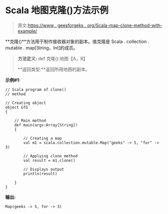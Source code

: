 # Scala 地图克隆()方法示例

> 原文:[https://www . geesforgeks . org/Scala-map-clone-method-with-example/](https://www.geeksforgeeks.org/scala-map-clone-method-with-example/)

**克隆()**方法用于制作接收器对象的副本。值克隆是 Scala . collection . mutable . map[String，Int]的成员。

> **方法定义:** def 克隆():地图【A，B】
> 
> **返回类型:**返回所用地图的副本。

**示例#1:**

```
// Scala program of clone()
// method

// Creating object
object GfG
{ 

    // Main method
    def main(args:Array[String])
    {

        // Creating a map
        val m1 = scala.collection.mutable.Map("geeks" -> 5, "for" -> 3)

        // Applying clone method
        val result = m1.clone()

        // Displays output
        println(result)

    }
}
```

**输出:**

```
Map(geeks -> 5, for -> 3)

```